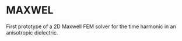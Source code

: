 # MAXWEL
First prototype of a 2D Maxwell FEM solver for the time harmonic in an anisotropic dielectric.
